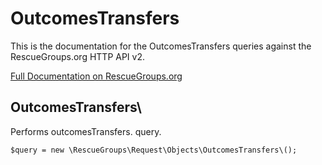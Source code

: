 # OutcomesTransfers

This is the documentation for the OutcomesTransfers queries against the RescueGroups.org HTTP API v2.

[Full Documentation on RescueGroups.org](https://userguide.rescuegroups.org/display/APIDG/Object+definitions#Objectdefinitions-outcomesTransfers)

## OutcomesTransfers\

Performs outcomesTransfers. query.

    $query = new \RescueGroups\Request\Objects\OutcomesTransfers\();


